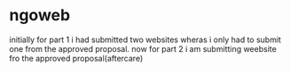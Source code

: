 # ngoweb
initially for part 1 i had submitted two websites wheras i only had to submit one from the approved proposal. now for part 2 i am submitting weebsite fro the approved proposal(aftercare)
